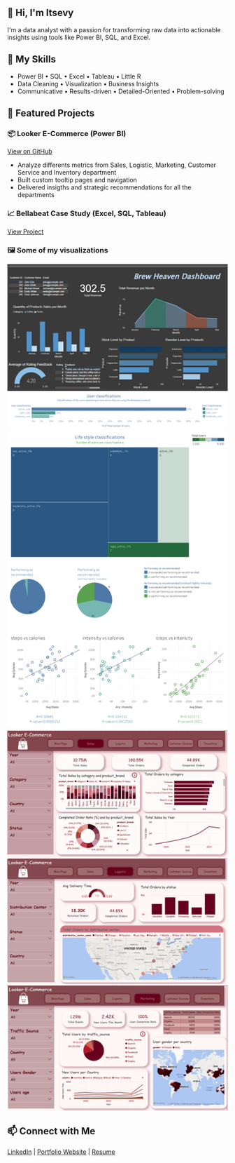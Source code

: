 ## 👋 Hi, I'm Itsevy

I'm a data analyst with a passion for transforming raw data into actionable insights using tools like Power BI, SQL, and Excel.

## 🔧 My Skills
- Power BI • SQL • Excel • Tableau • Little R
- Data Cleaning • Visualization • Business Insights
- Communicative • Results-driven • Detailed-Oriented • Problem-solving

## 📂 Featured Projects
### 📦 Looker E-Commerce (Power BI)
[View on GitHub](https://github.com/Carole1808/data-analyst-portfolio/tree/main/Looker%20E-Commerce)
- Analyze differents metrics from Sales, Logistic, Marketing, Customer Service and Inventory department
- Built custom tooltip pages and navigation
- Delivered insigths and strategic recommendations for all the departments

### 📈 Bellabeat Case Study (Excel, SQL, Tableau)
[View Project](https://github.com/Carole1808/data-analyst-portfolio/tree/main/Bellabeat-Case-Study)

### 🖼️ Some of my visualizations 
![Brew_Heaven_Dashboard](https://github.com/Carole1808/data-analyst-portfolio/blob/main/Power%20BI%20Visualizations/Brew%20Heaven%20project.png)
![Bellabeat](https://github.com/Carole1808/data-analyst-portfolio/blob/main/Bellabeat-Case-Study/Visualizations/User%20Classification%201.png) 
![Bellabeat](https://github.com/Carole1808/data-analyst-portfolio/blob/main/Bellabeat-Case-Study/Visualizations/life%20Style%20User%20Classification.png)
![Bellabeat](https://github.com/Carole1808/data-analyst-portfolio/blob/main/Bellabeat-Case-Study/Visualizations/Performing%20Recomended.png)
![Bellabeat](https://github.com/Carole1808/data-analyst-portfolio/blob/main/Bellabeat-Case-Study/Visualizations/Correlation%20among%20Steps%2C%20Calories%2C%20Intensity.png)
![Looker_E_Commerce](https://github.com/Carole1808/data-analyst-portfolio/blob/main/Looker%20E-Commerce/Assets/sales_department.png.png)
![Looker_E_Commerce](https://github.com/Carole1808/data-analyst-portfolio/blob/main/Looker%20E-Commerce/Assets/logistic_department.png.png)
![Looker_E_Commerce](https://github.com/Carole1808/data-analyst-portfolio/blob/main/Looker%20E-Commerce/Assets/marketing_department.png.png)

## 📫 Connect with Me
[LinkedIn](www.linkedin.com/in/itsevy-dominguez-88b7931a6) | [Portfolio Website](https://github.com/Carole1808/data-analyst-portfolio/tree/main) | [Resume](https://github.com/Carole1808/itsevy-resume)
